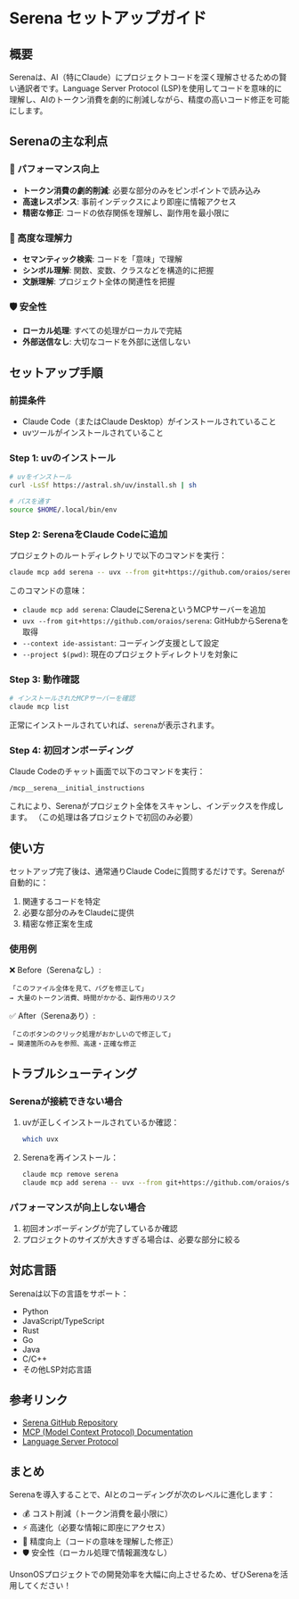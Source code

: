# Serena セットアップガイド

## 概要

Serenaは、AI（特にClaude）にプロジェクトコードを深く理解させるための賢い通訳者です。Language Server Protocol (LSP)を使用してコードを意味的に理解し、AIのトークン消費を劇的に削減しながら、精度の高いコード修正を可能にします。

## Serenaの主な利点

### 🚀 パフォーマンス向上
- **トークン消費の劇的削減**: 必要な部分のみをピンポイントで読み込み
- **高速レスポンス**: 事前インデックスにより即座に情報アクセス
- **精密な修正**: コードの依存関係を理解し、副作用を最小限に

### 🎯 高度な理解力
- **セマンティック検索**: コードを「意味」で理解
- **シンボル理解**: 関数、変数、クラスなどを構造的に把握
- **文脈理解**: プロジェクト全体の関連性を把握

### 🛡️ 安全性
- **ローカル処理**: すべての処理がローカルで完結
- **外部送信なし**: 大切なコードを外部に送信しない

## セットアップ手順

### 前提条件
- Claude Code（またはClaude Desktop）がインストールされていること
- uvツールがインストールされていること

### Step 1: uvのインストール

```bash
# uvをインストール
curl -LsSf https://astral.sh/uv/install.sh | sh

# パスを通す
source $HOME/.local/bin/env
```

### Step 2: SerenaをClaude Codeに追加

プロジェクトのルートディレクトリで以下のコマンドを実行：

```bash
claude mcp add serena -- uvx --from git+https://github.com/oraios/serena serena-mcp-server --context ide-assistant --project $(pwd)
```

このコマンドの意味：
- `claude mcp add serena`: ClaudeにSerenaというMCPサーバーを追加
- `uvx --from git+https://github.com/oraios/serena`: GitHubからSerenaを取得
- `--context ide-assistant`: コーディング支援として設定
- `--project $(pwd)`: 現在のプロジェクトディレクトリを対象に

### Step 3: 動作確認

```bash
# インストールされたMCPサーバーを確認
claude mcp list
```

正常にインストールされていれば、`serena`が表示されます。

### Step 4: 初回オンボーディング

Claude Codeのチャット画面で以下のコマンドを実行：

```
/mcp__serena__initial_instructions
```

これにより、Serenaがプロジェクト全体をスキャンし、インデックスを作成します。
（この処理は各プロジェクトで初回のみ必要）

## 使い方

セットアップ完了後は、通常通りClaude Codeに質問するだけです。Serenaが自動的に：

1. 関連するコードを特定
2. 必要な部分のみをClaudeに提供
3. 精密な修正案を生成

### 使用例

❌ Before（Serenaなし）:
```
「このファイル全体を見て、バグを修正して」
→ 大量のトークン消費、時間がかかる、副作用のリスク
```

✅ After（Serenaあり）:
```
「このボタンのクリック処理がおかしいので修正して」
→ 関連箇所のみを参照、高速・正確な修正
```

## トラブルシューティング

### Serenaが接続できない場合

1. uvが正しくインストールされているか確認：
   ```bash
   which uvx
   ```

2. Serenaを再インストール：
   ```bash
   claude mcp remove serena
   claude mcp add serena -- uvx --from git+https://github.com/oraios/serena serena-mcp-server --context ide-assistant --project $(pwd)
   ```

### パフォーマンスが向上しない場合

1. 初回オンボーディングが完了しているか確認
2. プロジェクトのサイズが大きすぎる場合は、必要な部分に絞る

## 対応言語

Serenaは以下の言語をサポート：
- Python
- JavaScript/TypeScript
- Rust
- Go
- Java
- C/C++
- その他LSP対応言語

## 参考リンク

- [Serena GitHub Repository](https://github.com/oraios/serena)
- [MCP (Model Context Protocol) Documentation](https://modelcontextprotocol.io/)
- [Language Server Protocol](https://microsoft.github.io/language-server-protocol/)

## まとめ

Serenaを導入することで、AIとのコーディングが次のレベルに進化します：
- 💰 コスト削減（トークン消費を最小限に）
- ⚡ 高速化（必要な情報に即座にアクセス）
- 🎯 精度向上（コードの意味を理解した修正）
- 🛡️ 安全性（ローカル処理で情報漏洩なし）

UnsonOSプロジェクトでの開発効率を大幅に向上させるため、ぜひSerenaを活用してください！
